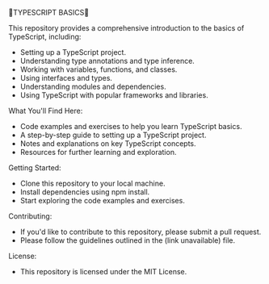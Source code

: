 
🔅TYPESCRIPT BASICS🔅

This repository provides a comprehensive introduction to the basics of TypeScript, including:
- Setting up a TypeScript project.
- Understanding type annotations and type inference.
- Working with variables, functions, and classes.
- Using interfaces and types.
- Understanding modules and dependencies.
- Using TypeScript with popular frameworks and libraries.
  
What You'll Find Here:
- Code examples and exercises to help you learn TypeScript basics.
- A step-by-step guide to setting up a TypeScript project.
- Notes and explanations on key TypeScript concepts.
- Resources for further learning and exploration.

 Getting Started:
- Clone this repository to your local machine.
- Install dependencies using npm install.
- Start exploring the code examples and exercises.

Contributing:
- If you'd like to contribute to this repository, please submit a pull request.
- Please follow the guidelines outlined in the (link unavailable) file.

License:
- This repository is licensed under the MIT License.

